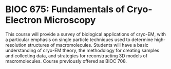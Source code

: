 # BIOC 675: Fundamentals of Cryo-Electron Microscopy

This course will provide a survey of biological applications of cryo-EM, with a particular emphasis on single particle techniques used to determine high-resolution structures of macromolecules. Students will have a basic understanding of cryo-EM theory, the methodology for creating samples and collecting data, and strategies for reconstructing 3D models of macromolecules. Course previously offered as BIOC 708.